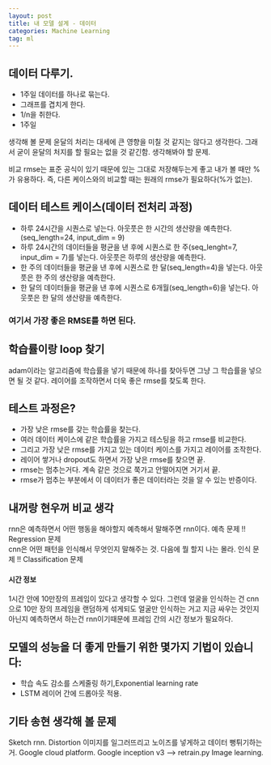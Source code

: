 ```yaml
---
layout: post
title: 내 모델 설계 - 데이터
categories: Machine Learning
tag: ml
---
```


## 데이터 다루기.
* 1주일 데이터를 하나로 묶는다.
* 그래프를 겹치게 한다.
* 1/n을 취한다.
* 1주일

생각해 볼 문제
윤달의 처리는 대세에 큰 영향을 미칠 것 같지는 않다고 생각한다.
그래서 굳이 윤달의 처지를 할 필요는 없을 것 같긴함.
생각해봐야 할 문제.

비교 rmse는 표준 공식이 있기 때문에 있는 그대로 저장해두는게 좋고
내가 볼 때만 %가 유용하다.
즉, 다른 케이스와의 비교할 때는 원래의 rmse가 필요하다(%가 없는).

## 데이터 테스트 케이스(데이터 전처리 과정)
* 하루 24시간을 시퀀스로 넣는다. 아웃풋은 한 시간의 생산량을 예측한다.(seq_length=24, input_dim = 9)
* 하루 24시간의 데이터들을 평균을 낸 후에 시퀀스로 한 주(seq_lenght=7, input_dim = 7)를 넣는다. 아웃풋은 하루의 생산량을 예측한다.
* 한 주의 데이터들을 평균을 낸 후에 시퀀스로 한 달(seq_length=4)을 넣는다. 아웃풋은 한 주의 생산량을 예측한다.
* 한 달의 데이터들을 평균을 낸 후에 시퀀스로 6개월(seq_length=6)을 넣는다. 아웃풋은 한 달의 생산량을 예측한다.

### 여기서 가장 좋은 RMSE를 하면 된다.

## 학습률이랑 loop 찾기
adam이라는 알고리즘에 학습률을 넣기 때문에 하나를 찾아두면 그냥 그 학습률을 넣으면 될 것 같다.
레이어를 조작하면서 더욱 좋은 rmse를 찾도록 한다.


## 테스트 과정은?
* 가장 낮은 rmse를 갖는 학습률을 찾는다.
* 여러 데이터 케이스에 같은 학습률을 가지고 테스팅을 하고 rmse를 비교한다.
* 그리고 가장 낮은 rmse를 가지고 있는 데이터 케이스를 가지고 레이어를 조작한다.
* 레이어 쌓거나 dropout도 하면서 가장 낮은 rmse를 찾으면 끝.
* rmse는 멈추는거다. 계속 같은 것으로 쭉가고 안떨어지면 거기서 끝.
* rmse가 멈추는 부분에서 이 데이터가 좋은 데이터라는 것을 알 수 있는 반증이다.

## 내꺼랑 현우꺼 비교 생각
rnn은 예측하면서 어떤 행동을 해야할지 예측해서 말해주면 rnn이다. 예측 문제 !! Regression 문제<br>
cnn은 어떤 패턴을 인식해서 무엇인지 말해주는 것. 다음에 뭘 할지 나는 몰라. 인식 문제 !! Classification 문제

#### 시간 정보
1시간 안에 10만장의 프레임이 있다고 생각할 수 있다.
그런데 얼굴을 인식하는 건 cnn으로 10만 장의 프레임을 랜덤하게 섞게되도 얼굴만 인식하는 거고
지금 싸우는 것인지 아닌지 예측하면서 하는건 rnn이기때문에 프레임 간의 시간 정보가 필요하다.

## 모델의 성능을 더 좋게 만들기 위한 몇가지 기법이 있습니다:

* 학습 속도 감소를 스케줄링 하기,Exponential learning rate
* LSTM 레이어 간에 드롭아웃 적용.


## 기타 송현 생각해 볼 문제

Sketch rnn.
Distortion 이미지를 일그러뜨리고 노이즈를 넣게하고 데이터 뻥튀기하는거.
Google cloud platform.
Google inception v3 —> retrain.py
Image learning.
